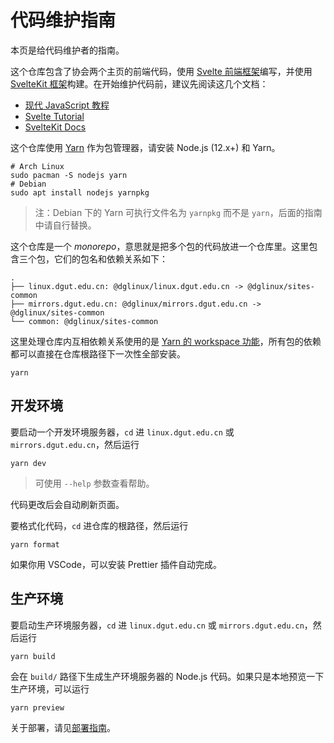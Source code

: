 # 代码维护指南

本页是给代码维护者的指南。

这个仓库包含了协会两个主页的前端代码，使用 [Svelte 前端框架](https://svelte.dev)编写，并使用 [SvelteKit 框架](https://kit.svelte.dev)构建。在开始维护代码前，建议先阅读这几个文档：

* [现代 JavaScript 教程](https://zh.javascript.info/)
* [Svelte Tutorial](https://svelte.dev/tutorial/basics)
* [SvelteKit Docs](https://kit.svelte.dev/docs)

这个仓库使用 [Yarn](https://classic.yarnpkg.com/lang/en/) 作为包管理器，请安装 Node.js \(12.x+\) 和 Yarn。

```shell
# Arch Linux
sudo pacman -S nodejs yarn
# Debian
sudo apt install nodejs yarnpkg
```

> 注：Debian 下的 Yarn 可执行文件名为 `yarnpkg` 而不是 `yarn`，后面的指南中请自行替换。

这个仓库是一个 _monorepo_，意思就是把多个包的代码放进一个仓库里。这里包含三个包，它们的包名和依赖关系如下：

```
.
├── linux.dgut.edu.cn: @dglinux/linux.dgut.edu.cn -> @dglinux/sites-common
├── mirrors.dgut.edu.cn: @dglinux/mirrors.dgut.edu.cn -> @dglinux/sites-common
└── common: @dglinux/sites-common
```

这里处理仓库内互相依赖关系使用的是 [Yarn 的 workspace 功能](https://classic.yarnpkg.com/en/docs/workspaces/)，所有包的依赖都可以直接在仓库根路径下一次性全部安装。

```shell
yarn
```

## 开发环境

要启动一个开发环境服务器，`cd` 进 `linux.dgut.edu.cn` 或 `mirrors.dgut.edu.cn`，然后运行

```shell
yarn dev
```

> 可使用 `--help` 参数查看帮助。

代码更改后会自动刷新页面。

要格式化代码，`cd` 进仓库的根路径，然后运行

```shell
yarn format
```

如果你用 VSCode，可以安装 Prettier 插件自动完成。

## 生产环境

要启动生产环境服务器，`cd` 进 `linux.dgut.edu.cn` 或 `mirrors.dgut.edu.cn`，然后运行

```shell
yarn build
```

会在 `build/` 路径下生成生产环境服务器的 Node.js 代码。如果只是本地预览一下生产环境，可以运行

```shell
yarn preview
```

关于部署，请见[部署指南](deploy.md)。
